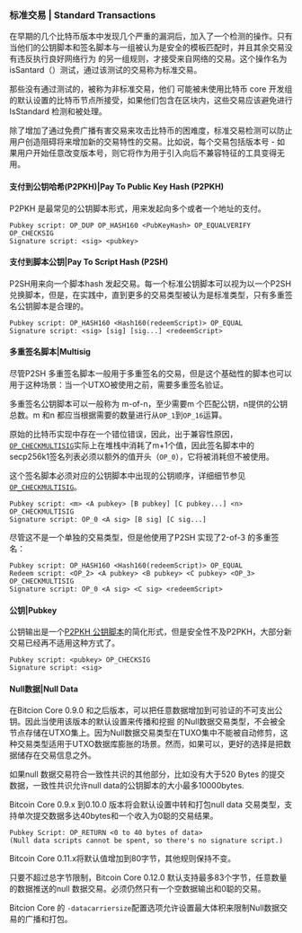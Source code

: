 ### 标准交易 \| Standard Transactions

在早期的几个比特币版本中发现几个严重的漏洞后，加入了一个检测的操作。只有当他们的公钥脚本和签名脚本与一组被认为是安全的模板匹配时，并且其余交易没有违反执行良好网络行为 的另一组规则，才接受来自网络的交易。这个操作名为 isSantard（）测试，通过该测试的交易称为标准交易。

那些没有通过测试的，被称为非标准交易，他们 可能被未使用比特币 core 开发组的默认设置的比特币节点所接受，如果他们包含在区块内，这些交易应该避免进行IsStandard 检测和被处理。

除了增加了通过免费广播有害交易来攻击比特币的困难度，标准交易检测可以防止用户创造阻碍将来增加新的交易特性的交易。比如说，每个交易包括版本号 - 如果用户开始任意改变版本号，则它将作为用于引入向后不兼容特征的工具变得无用。

#### 支付到公钥哈希\(P2PKH\)\|Pay To Public Key Hash \(P2PKH\)

P2PKH 是最常见的公钥脚本形式，用来发起向多个或者一个地址的支付。

```
Pubkey script: OP_DUP OP_HASH160 <PubKeyHash> OP_EQUALVERIFY OP_CHECKSIG
Signature script: <sig> <pubkey>
```

#### 支付到脚本公钥\|Pay To Script Hash \(P2SH\)

P2SH用来向一个脚本hash 发起交易。每一个标准公钥脚本可以视为以一个P2SH 兑换脚本，但是，在实践中，直到更多的交易类型被认为是标准类型，只有多重签名公钥脚本是合理的。

```
Pubkey script: OP_HASH160 <Hash160(redeemScript)> OP_EQUAL
Signature script: <sig> [sig] [sig...] <redeemScript>
```

#### 多重签名脚本\|Multisig

尽管P2SH 多重签名脚本一般用于多重签名的交易，但是这个基础性的脚本也可以用于这种场景：当一个UTXO被使用之前，需要多重签名验证。

多重签名公钥脚本可以一般称为 m-of-n，至少需要m 个匹配公钥，n提供的公钥总数。m 和n 都应当根据需要的数量进行从`OP_1`到`OP_16`运算。

原始的比特币实现中存在一个错位错误，因此，出于兼容性原因，[`OP_CHECKMULTISIG`](https://bitcoin.org/en/developer-reference#term-op-checkmultisig)实际上在堆栈中消耗了m+1个值，因此签名脚本中的secp256k1签名列表必须以额外的值开头（`OP_0`），它将被消耗但不被使用。

这个签名脚本必须对应的公钥脚本中出现的公钥顺序，详细细节参见[`OP_CHECKMULTISIG`](https://bitcoin.org/en/developer-reference#term-op-checkmultisig)。

```
Pubkey script: <m> <A pubkey> [B pubkey] [C pubkey...] <n> OP_CHECKMULTISIG
Signature script: OP_0 <A sig> [B sig] [C sig...]
```

尽管这不是一个单独的交易类型，但是他使用了P2SH 实现了2-of-3 的多重签名：

```
Pubkey script: OP_HASH160 <Hash160(redeemScript)> OP_EQUAL
Redeem script: <OP_2> <A pubkey> <B pubkey> <C pubkey> <OP_3> OP_CHECKMULTISIG
Signature script: OP_0 <A sig> <C sig> <redeemScript>
```

#### 公钥\|Pubkey

公钥输出是一个[P2PKH 公钥脚本](https://bitcoin.org/en/glossary/p2pkh-address)的简化形式，但是安全性不及P2PKH，大部分新交易已经再不适用这种方式了。

```
Pubkey script: <pubkey> OP_CHECKSIG
Signature script: <sig>
```

#### Null数据\|Null Data

在Bitcion Core 0.9.0 和之后版本，可以把任意数据增加到可验证的不可支出公钥。因此当使用该版本的默认设置来传播和挖掘 的Null数据交易类型，不会被全节点存储在UTXO集上。因为Null数据交易类型在TUXO集中不能被自动修剪，这种交易类型适用于UTXO数据库膨胀的场景。然而，如果可以，更好的选择是把数据储存在交易信息之外。

如果null 数据交易符合一致性共识的其他部分，比如没有大于520 Bytes 的提交 数据，一致性共识允许null data的公钥脚本的大小最多10000bytes.

Bitcoin Core 0.9.x 到0.10.0 版本将会默认设置中转和打包null data 交易类型，支持单次提交数据多达40bytes和一个收入为0聪的交易结果。

```
Pubkey Script: OP_RETURN <0 to 40 bytes of data>
(Null data scripts cannot be spent, so there's no signature script.)
```

Bitcoin Core 0.11.x将默认值增加到80字节，其他规则保持不变。

只要不超过总字节限制，Bitcoin Core 0.12.0 默认支持最多83个字节，任意数量的数据推送的null 数据交易。必须仍然只有一个空数据输出和0聪的交易。

Bitcion Core 的 `-datacarriersize`配置选项允许设置最大体积来限制Null数据交易的广播和打包。

